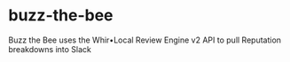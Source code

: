 # buzz-the-bee
Buzz the Bee uses the Whir•Local Review Engine v2 API to pull Reputation breakdowns into Slack
